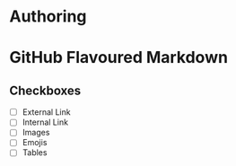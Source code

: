 # Authoring
# GitHub Flavoured Markdown
## Checkboxes
- [ ] External Link
- [ ] Internal Link
- [ ] Images
- [ ] Emojis
- [ ] Tables
